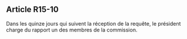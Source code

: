 Article R15-10
----
Dans les quinze jours qui suivent la réception de la requête, le président
charge du rapport un des membres de la commission.
